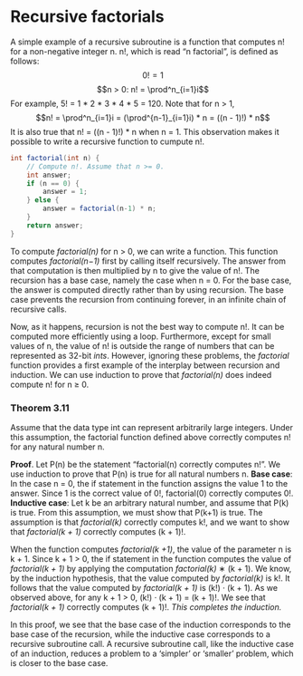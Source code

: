 # Recursive factorials
A simple example of a recursive subroutine is a function that computes n! for a non-negative integer n. n!, which is read “n factorial”, is defined as follows:
$$0! = 1$$
$$n > 0: n! = \prod^n_{i=1}i$$
For example, 5! = 1 * 2 * 3 * 4 * 5 = 120. Note that for n > 1,
$$n! = \prod^n_{i=1}i = (\prod^{n-1}_{i=1}i) * n = ((n - 1)!) * n$$
It is also true that n! = ((n - 1)!) * n when n = 1. This observation makes it possible to write a recursive function to cumpute n!.
```java
int factorial(int n) {
	// Compute n!. Assume that n >= 0.
	int answer;
	if (n == 0) {
		answer = 1;
	} else {
		answer = factorial(n-1) * n;
	}
	return answer;
}
```
To compute *factorial(n)* for n > 0, we can write a function. This function computes *factorial(n−1)* first by calling itself recursively. The answer from that computation is then multiplied by n to give the value of n!. The recursion has a base case, namely the case when n = 0. For the base case, the answer is computed directly rather than by using recursion. The base case prevents the recursion from continuing forever, in an infinite chain of recursive calls.

Now, as it happens, recursion is not the best way to compute n!. It can be computed more efficiently using a loop. Furthermore, except for small values of n, the value of n! is outside the range of numbers that can be represented as 32-bit *ints*. However, ignoring these problems, the *factorial* function provides a first example of the interplay between recursion and induction. We can use induction to prove that *factorial(n)* does indeed compute n! for n ≥ 0.

### Theorem 3.11
Assume that the data type int can represent arbitrarily large integers. Under this assumption, the factorial function defined above correctly computes n! for any natural number n.

**Proof**. Let P(n) be the statement “factorial(n) correctly computes n!”. We use induction to prove that P(n) is true for all natural numbers n.
**Base case**: In the case n = 0, the if statement in the function assigns the value 1 to the answer. Since 1 is the correct value of 0!, factorial(0) correctly computes 0!.
**Inductive case**: Let k be an arbitrary natural number, and assume that P(k) is true. From this assumption, we must show that P(k+1) is true. The assumption is that *factorial(k)* correctly computes k!, and we want to show that *factorial(k + 1)* correctly computes (k + 1)!. 

When the function computes *factorial(k +1)*, the value of the parameter n is k + 1. Since k + 1 > 0, the if statement in the function computes the value of *factorial(k + 1)* by applying the computation *factorial(k)* ∗ (k + 1). We know, by the induction hypothesis, that the value computed by *factorial(k)* is k!. It follows that the value computed by *factorial(k + 1)* is (k!) · (k + 1). As we observed above, for any k + 1 > 0, (k!) · (k + 1) = (k + 1)!. We see that *factorial(k + 1)* correctly computes (k + 1)!. 
*This completes the induction.*

In this proof, we see that the base case of the induction corresponds to the base case of the recursion, while the inductive case corresponds to a recursive subroutine call. A recursive subroutine call, like the inductive case of an induction, reduces a problem to a ‘simpler’ or ‘smaller’ problem, which is closer to the base case.